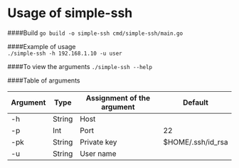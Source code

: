 # Usage of simple-ssh

####Build
    `go build -o simple-ssh cmd/simple-ssh/main.go`
    
####Example of usage    	
    `./simple-ssh -h 192.168.1.10 -u user`
    
####To view the arguments
    `./simple-ssh --help`
    
####Table of arguments

| Argument       | Type | Assignment of the argument | Default |
| ------------- | ------------- | ------------- | -------------|
| -h  | String                  | Host          |              |
| -p  | Int                     | Port          | 22           |
| -pk | String                  | Private key   | $HOME/.ssh/id_rsa |
| -u | String                   | User name     |             |
